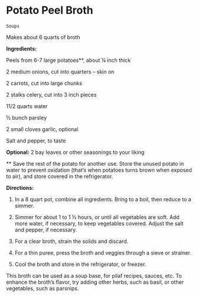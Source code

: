 # Potato Peel Broth

`Soups`

Makes about 6 quarts of broth

**Ingredients:**

Peels from 6-7 large potatoes**, about ¼ inch thick

2 medium onions, cut into quarters – skin on

2 carrots, cut into large chunks

2 stalks celery, cut into 3 inch pieces

11/2 quarts water

½ bunch parsley

2 small cloves garlic, optional

Salt and pepper, to taste

**Optional:** 2 bay leaves or other seasonings to your liking

** Save the rest of the potato for another use. Store the unused potato in water to prevent oxidation (that‘s when potatoes turns brown when exposed to air), and store covered in the refrigerator.

**Directions:**

1. In a 8 quart pot, combine all ingredients. Bring to a boil, then reduce to a simmer.

2. Simmer for about 1 to 1 ½ hours, or until all vegetables are soft. Add more water, if necessary, to keep vegetables covered. Adjust the salt and pepper, if necessary.

3. For a clear broth, strain the solids and discard.

4. For a thin puree, press the broth and veggies through a sieve or strainer.

5. Cool the broth and store in the refrigerator, or freezer.

This broth can be used as a soup base, for pilaf recipes, sauces, etc. To enhance the broth’s flavor, try adding other herbs, such as basil, or other vegetables, such as parsnips.
